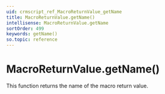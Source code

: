```yaml
---
uid: crmscript_ref_MacroReturnValue_getName
title: MacroReturnValue.getName()
intellisense: MacroReturnValue.getName
sortOrder: 499
keywords: getName()
so.topic: reference
---
```


# MacroReturnValue.getName()

This function returns the name of the macro return value.


